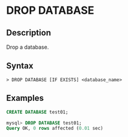 # **DROP DATABASE**

## **Description**

Drop a database.

## **Syntax**

```
> DROP DATABASE [IF EXISTS] <database_name>
```

## **Examples**

```sql
CREATE DATABASE test01;

mysql> DROP DATABASE test01;
Query OK, 0 rows affected (0.01 sec)
```
